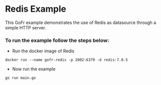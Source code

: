 # Redis Example

This GoFr example demonstrates the use of Redis as datasource through a simple HTTP server.

### To run the example follow the steps below:

- Run the docker image of Redis
```console
docker run --name gofr-redis -p 2002:6379 -d redis:7.0.5
```

- Now run the example
```console
go run main.go
```
